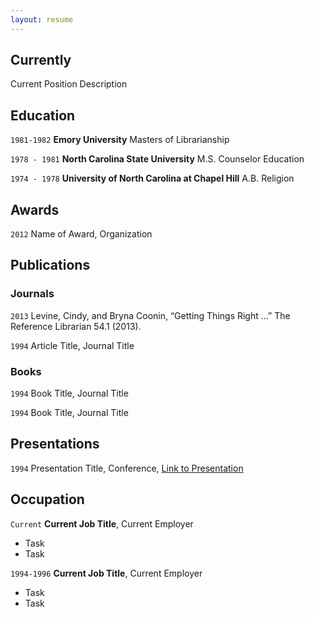 ```yaml
---
layout: resume
---
```

## Currently

Current Position Description

## Education

`1981-1982`
__Emory University__
Masters of Librarianship

`1978 - 1981`
__North Carolina State University__
M.S. Counselor Education

`1974 - 1978`
__University of North Carolina at Chapel Hill__
A.B. Religion

## Awards

`2012`
Name of Award, Organization 

## Publications

<!-- A list is also available [online](http://scholar.google.co.uk/citations?user=LTOTl0YAAAAJ) -->

### Journals

`2013`
Levine, Cindy, and Bryna Coonin, “Getting Things Right …” The Reference Librarian 54.1 (2013).


`1994`
Article Title, Journal Title

### Books

`1994`
Book Title, Journal Title

`1994`
Book Title, Journal Title


## Presentations

`1994`
Presentation Title, Conference, <a href="http://MyWebsite.tld/presentation1">Link to Presentation</a>


## Occupation

`Current`
__Current Job Title__, Current Employer 

- Task
- Task

`1994-1996`
__Current Job Title__, Current Employer 

- Task
- Task



<!-- ### Footer

Last updated: May 2013 -->


